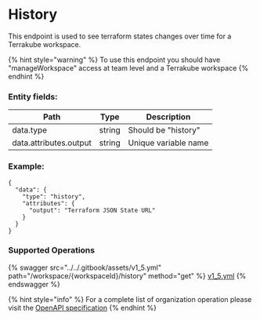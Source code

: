 # History

This endpoint is used to see terraform states changes over time for a Terrakube workspace.

{% hint style="warning" %}
To use this endpoint you should have "manageWorkspace" access at team level and a Terrakube workspace
{% endhint %}

### Entity fields:

| Path                   | Type   | Description          |
| ---------------------- | ------ | -------------------- |
| data.type              | string | Should be "history"  |
| data.attributes.output | string | Unique variable name |

### Example:

```
{
  "data": {
    "type": "history",
    "attributes": {
      "output": "Terraform JSON State URL"
    }
  }
}
```

### Supported Operations

{% swagger src="../../.gitbook/assets/v1_5.yml" path="/workspace/{workspaceId}/history" method="get" %}
[v1_5.yml](../../.gitbook/assets/v1_5.yml)
{% endswagger %}

{% hint style="info" %}
For a complete list of organization operation please visit the [OpenAPI specification](https://github.com/terrakube-io/terrakube-server/tree/main/openapi-spec)
{% endhint %}
